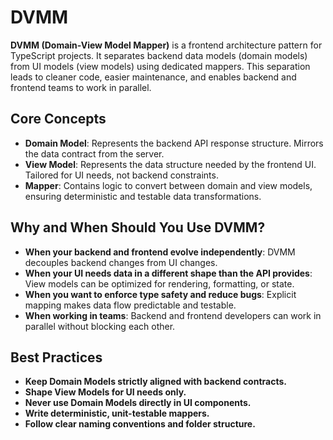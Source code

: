 # DVMM
**DVMM (Domain-View Model Mapper)** is a frontend architecture pattern for TypeScript projects. It separates backend data models (domain models) from UI models (view models) using dedicated mappers. This separation leads to cleaner code, easier maintenance, and enables backend and frontend teams to work in parallel.

## Core Concepts

- **Domain Model**: Represents the backend API response structure. Mirrors the data contract from the server.
- **View Model**: Represents the data structure needed by the frontend UI. Tailored for UI needs, not backend constraints.
- **Mapper**: Contains logic to convert between domain and view models, ensuring deterministic and testable data transformations.

## Why and When Should You Use DVMM?

- **When your backend and frontend evolve independently**: DVMM decouples backend changes from UI changes.
- **When your UI needs data in a different shape than the API provides**: View models can be optimized for rendering, formatting, or state.
- **When you want to enforce type safety and reduce bugs**: Explicit mapping makes data flow predictable and testable.
- **When working in teams**: Backend and frontend developers can work in parallel without blocking each other.

## Best Practices

- **Keep Domain Models strictly aligned with backend contracts.**
- **Shape View Models for UI needs only.**
- **Never use Domain Models directly in UI components.**
- **Write deterministic, unit-testable mappers.**
- **Follow clear naming conventions and folder structure.**